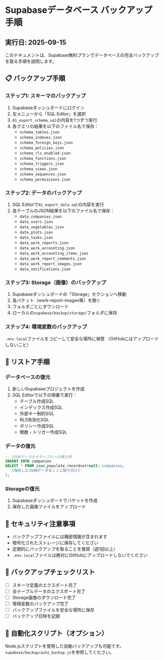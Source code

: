 # Supabaseデータベース バックアップ手順

## 実行日: 2025-09-15

このドキュメントは、Supabase無料プランでデータベースの完全バックアップを取る手順を説明します。

## 📋 バックアップ手順

### ステップ1: スキーマのバックアップ

1. Supabaseダッシュボードにログイン
2. 左メニューから「SQL Editor」を選択
3. `01_export_schema.sql`の内容を1つずつ実行
4. 各クエリの結果を以下のファイル名で保存：
   - `schema_tables.json`
   - `schema_indexes.json`
   - `schema_foreign_keys.json`
   - `schema_policies.json`
   - `schema_rls_enabled.json`
   - `schema_functions.json`
   - `schema_triggers.json`
   - `schema_views.json`
   - `schema_sequences.json`
   - `schema_permissions.json`

### ステップ2: データのバックアップ

1. SQL Editorで`02_export_data.sql`の内容を実行
2. 各テーブルのJSON結果を以下のファイル名で保存：
   - `data_companies.json`
   - `data_users.json`
   - `data_vegetables.json`
   - `data_plots.json`
   - `data_tasks.json`
   - `data_work_reports.json`
   - `data_work_accounting.json`
   - `data_work_accounting_items.json`
   - `data_work_report_comments.json`
   - `data_work_report_images.json`
   - `data_notifications.json`

### ステップ3: Storage（画像）のバックアップ

1. Supabaseダッシュボードの「Storage」セクションへ移動
2. 各バケット（work-report-images等）を開く
3. フォルダごとにダウンロード
4. ローカルの`supabase/backup/storage/`フォルダに保存

### ステップ4: 環境変数のバックアップ

`.env.local`ファイルをコピーして安全な場所に保管
（GitHubにはアップロードしないこと）

## 🔄 リストア手順

### データベースの復元

1. 新しいSupabaseプロジェクトを作成
2. SQL Editorで以下の順番で実行：
   - テーブル作成SQL
   - インデックス作成SQL
   - 外部キー制約SQL
   - RLS有効化SQL
   - ポリシー作成SQL
   - 関数・トリガー作成SQL

### データの復元

```sql
-- JSONデータからテーブルへの挿入例
INSERT INTO companies
SELECT * FROM json_populate_recordset(null::companies,
  '[保存したJSONデータをここに貼り付け]'
);
```

### Storageの復元

1. Supabaseダッシュボードでバケットを作成
2. 保存した画像ファイルをアップロード

## 🔐 セキュリティ注意事項

- バックアップファイルには機密情報が含まれます
- 暗号化されたストレージに保存してください
- 定期的にバックアップを取ることを推奨（週1回以上）
- `.env.local`ファイルは絶対にGitHubにアップロードしないでください

## 📝 バックアップチェックリスト

- [ ] スキーマ定義のエクスポート完了
- [ ] 全テーブルデータのエクスポート完了
- [ ] Storage画像のダウンロード完了
- [ ] 環境変数のバックアップ完了
- [ ] バックアップファイルを安全な場所に保存
- [ ] バックアップ日時を記録

## 🚀 自動化スクリプト（オプション）

Node.jsスクリプトを使用した自動バックアップも可能です。
`supabase/backup/auto_backup.js`を参照してください。